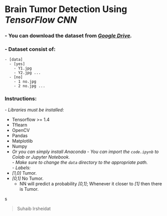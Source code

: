 # Brain Tumor Detection Using _TensorFlow CNN_  
  
### - You can download the dataset from *[Google Drive](https://drive.google.com/drive/folders/1PZhotdQ5HCgDg1rSfcJCDsB-EkE3biCf?usp=sharing).*  
  
  
### - Dataset consist of:  
```
- [data]
  - [yes]
    - Y1.jpg
    - Y2.jpg ...
  - [no]
    - 1 no.jpg
    - 2 no.jpg ...
```

### Instructions:  
*- Libraries must be installed:*
   - Tensorflow >= 1.4
   - Tflearn
   - OpenCV
   - Pandas 
   - Matplotlib
   - Numpy
   - *_Or you can simply install Anaconda_*
*- You can import the ```code.ipynb``` to Colab or Jupyter Notebook.*  
*- Make sure to change the ```data``` directory to the appropriate path.*  
*- Labels:*
   - *[1,0]* Tumor.
   - *[0,1]* No Tumor.
     - NN will predict a probability *[0,1]*; Whenever it closer to *[1]* then there is Tumor.
  
s
> Suhaib Irsheidat
